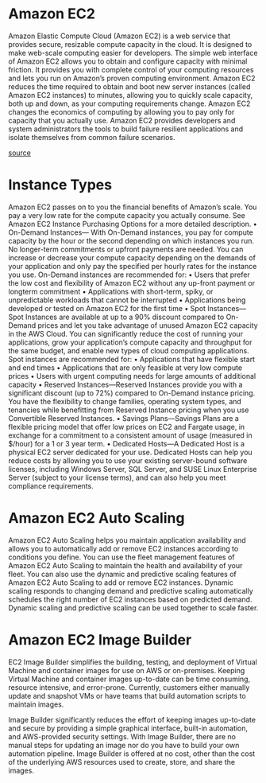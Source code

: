 # Amazon EC2
Amazon Elastic Compute Cloud (Amazon EC2) is a web service that provides secure, resizable compute capacity in the cloud. It is designed to make web-scale computing easier for developers.
The simple web interface of Amazon EC2 allows you to obtain and configure capacity with minimal
friction. It provides you with complete control of your computing resources and lets you run on Amazon’s proven computing environment. Amazon EC2 reduces the time required to obtain and boot new server instances (called Amazon EC2 instances) to minutes, allowing you to quickly scale capacity, both up and down, as your computing requirements change. Amazon EC2 changes the economics of computing by allowing you to pay only for capacity that you actually use. Amazon EC2 provides developers and system administrators the tools to build failure resilient applications and isolate themselves from common failure scenarios.

[source](https://d0.awsstatic.com/whitepapers/aws-overview.pdf)

# Instance Types
Amazon EC2 passes on to you the financial benefits of Amazon’s scale. You pay a very low rate for the
compute capacity you actually consume. See Amazon EC2 Instance Purchasing Options for a more
detailed description.
• On-Demand Instances— With On-Demand instances, you pay for compute capacity by the hour or
the second depending on which instances you run. No longer-term commitments or upfront payments
are needed. You can increase or decrease your compute capacity depending on the demands of your
application and only pay the specified per hourly rates for the instance you use. On-Demand instances
are recommended for:
• Users that prefer the low cost and flexibility of Amazon EC2 without any up-front payment or longterm commitment
• Applications with short-term, spiky, or unpredictable workloads that cannot be interrupted
• Applications being developed or tested on Amazon EC2 for the first time
• Spot Instances—Spot Instances are available at up to a 90% discount compared to On-Demand
prices and let you take advantage of unused Amazon EC2 capacity in the AWS Cloud. You can
significantly reduce the cost of running your applications, grow your application’s compute capacity
and throughput for the same budget, and enable new types of cloud computing applications. Spot
instances are recommended for:
• Applications that have flexible start and end times
• Applications that are only feasible at very low compute prices
• Users with urgent computing needs for large amounts of additional capacity
• Reserved Instances—Reserved Instances provide you with a significant discount (up to 72%)
compared to On-Demand instance pricing. You have the flexibility to change families, operating
system types, and tenancies while benefitting from Reserved Instance pricing when you use
Convertible Reserved Instances.
• Savings Plans—Savings Plans are a flexible pricing model that offer low prices on EC2 and Fargate
usage, in exchange for a commitment to a consistent amount of usage (measured in $/hour) for a 1 or
3 year term.
• Dedicated Hosts—A Dedicated Host is a physical EC2 server dedicated for your use. Dedicated Hosts
can help you reduce costs by allowing you to use your existing server-bound software licenses,
including Windows Server, SQL Server, and SUSE Linux Enterprise Server (subject to your license
terms), and can also help you meet compliance requirements.


# Amazon EC2 Auto Scaling
Amazon EC2 Auto Scaling helps you maintain application availability and allows you to automatically
add or remove EC2 instances according to conditions you define. You can use the fleet management
features of Amazon EC2 Auto Scaling to maintain the health and availability of your fleet. You can also
use the dynamic and predictive scaling features of Amazon EC2 Auto Scaling to add or remove EC2
instances. Dynamic scaling responds to changing demand and predictive scaling automatically schedules
the right number of EC2 instances based on predicted demand. Dynamic scaling and predictive scaling
can be used together to scale faster.


# Amazon EC2 Image Builder
EC2 Image Builder simplifies the building, testing, and deployment of Virtual Machine and container
images for use on AWS or on-premises.
Keeping Virtual Machine and container images up-to-date can be time consuming, resource intensive,
and error-prone. Currently, customers either manually update and snapshot VMs or have teams that
build automation scripts to maintain images.


Image Builder significantly reduces the effort of keeping images up-to-date and secure by providing
a simple graphical interface, built-in automation, and AWS-provided security settings. With Image
Builder, there are no manual steps for updating an image nor do you have to build your own automation
pipeline.
Image Builder is offered at no cost, other than the cost of the underlying AWS resources used to create,
store, and share the images.
